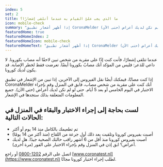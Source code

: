 ```yaml
---
index: 5
set: 2
title: ما الذي يجب عليّ القيام به عندما أتلقى إشعارًا؟
icon: mobile-check
summary: "إذا أظهر أشعار تطبيق CoronaMelder أنك كنت على مقربة من شخص مصاب يمكنك إجراء الاختبار على الفور، حتى لو لم تكن لديك أعراض (حتى الآن). "
featuredHome: true
featuredHomeIndex: 2
featuredHomeIcon: mobile-check
featuredHomeText: "إذا أظهر أشعار تطبيق CoronaMelder أنك كنت على مقربة من شخص مصاب يمكنك إجراء الاختبار على الفور، حتى لو لم تكن لديك أعراض (حتى الآن). "
---
```

عندما تتلقى إشعارًا، فأنت كنت إذًا على مقربة من شخص تبين لاحقًا أنه مصاب بكورونا. لا داعي للذعر: فليس من المؤكد أنك مصابٌ بكورونا أيضًا. تعرضت فقط لخطر الإصابة. قد يكون لديك كورونا.

إذا كنت مصابًا، فيمكنك أيضًا نقل الفيروس إلى الآخرين. إذا تبين من الإشعار في تطبيق CoronaMelder أنك كنت على مقربة من شخص مصاب، فابق في المنزل وقم بإجراء الاختبار في اليوم الخامس أو بعد 5 أيام. حتى لو لم تكن لديك أعراض (حتى الآن). جميع المعلومات المتعلقة بذلك ستجدها في الإشعار.
 
## لست بحاجة إلى إجراء الاختبار والبقاء في المنزل في الحالات التالية:

- تم تطعيمك بالكامل منذ 14 يوم أو أكثر
- أصبت بفيروس كورونا وتلقيت بعد ذلك أول جرعة من اللقاح (منذ أكثر من 14 يومًا)
- أصبت بفيروس كورونا منذ أقل من 6 أشهر
راقب حالتك الصحية جيدًا. هل لديك أعراض؟ ابق إذن في المنزل وقم بإجراء الاختبار على الفور (مرة أخرى).

اتصل على الرقم <a href="tel:0800-1202" dir="ltr">0800-1202</a> أو راجع [www.coronatest.nl](https://www.coronatest.nl)  لطلب إجراء اختبار كورونا مجانًا.

